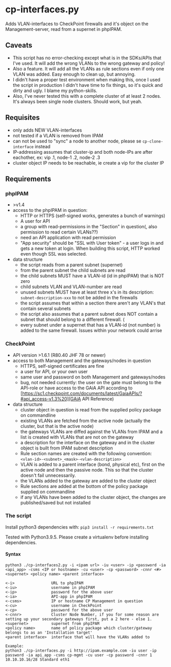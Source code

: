 # cp-interfaces.py

Adds VLAN-interfaces to CheckPoint firewalls and it's object on the Management-server, read from a supernet in phpIPAM.

## Caveats

* This script has no error-checking except what is in the SDKs/APIs that I've used. It will add the wrong VLANs to the wrong gateway and policy!
* Also a feature. It will add all the VLANs as rule sections even if only one VLAN was added. Easy enough to clean up, but annoying.
* I didn't have a proper test environment when making this, once I used the script in production I didn't have time to fix things, so it's quick and dirty and ugly. I blame my python-skills.
* Also, I've never tested this with a complete cluster of at least 2 nodes. It's always been single node clusters. Should work, but yeah.

## Requisites

* only adds NEW VLAN-interfaces
* not tested if a VLAN is removed from IPAM
* can not be used to "sync" a node to another node, please se `cp-clone-interface` instead
* IP-addressing assumes that cluster-ip and both node-IPs are after eachother, ex: vip .1, node-1 .2, node-2 .3
* cluster object IP needs to be reachable, ie create a vip for the cluster IP

## Requirements

### phpIPAM

* \>v1.4
* access to the phpIPAM in question:
  * HTTP or HTTPS (self-signed works, generates a bunch of warnings)
  * A user for API
  * a group with read-permissions in the "Section" in question(, also permission to read certain VLANs??)
  * need an API application with read permission
  * "App security" should be "SSL with User token" - a user logs in and gets a new token at login. When building this script, HTTP worked even though SSL was selected.
* data structure
  * the script reads from a parent subnet (supernet)
  * from the parent subnet the child subnets are read
  * the child subnets MUST have a VLAN-id (id in phpIPAM) that is NOT zero
  * child subnets VLAN and VLAN-number are read
  * unused subnets MUST have at least three x's in its description: `subnet-description-xxx` to not be added in the firewalls
  * the script assumes that within a section there aren't any VLAN's that contain several subnets
  * the script also assumes that a parent subnet does NOT contain a subnet that should belong to a different firewall. (
  * every subnet under a supernet that has a VLAN-id (not number) is added to the same firewall. Issues within your network could arrise

### CheckPoint

* API version \>1.6.1 (R80.40 JHF 78 or newer)
* access to both Management and the gateways/nodes in question
  * HTTPS, self-signed certificates are fine
  * a user for API, or your own user
  * same user and password on both Management and gateways/nodes
  * bug, not needed currently: the user on the gate must belong to the API-role or have access to the GAiA API according to [https://sc1.checkpoint.com/documents/latest/GaiaAPIs/?#api_access-v1.3%20](GAiA API Reference)
* data structure
  * cluster object in question is read from the supplied policy package on commandline
  * existing VLANs are fetched from the active node (actually the cluster, but that is the active node)
  * the gateways VLANs are diffed against the VLANs from IPAM and a list is created with VLANs that are not on the gateway
  * a description for the interface on the gateway and in the cluster object is built from IPAM subnet description
  * Rule section names are created with the following convention: `<vlan-id>-<subnet>_<mask>-<vlan-description>`
  * VLAN is added to a parent interface (bond, physical etc), first on the active node and then the passive node. This so that the cluster doesn't fail unnecessarily.
  * the VLANs added to the gateway are added to the cluster object
  * Rule sections are added at the bottom of the policy package supplied on commandline
  * if any VLANs have been added to the cluster object, the changes are published/saved but not installed

### The script

Install python3 dependencies with:
`pip3 install -r requirements.txt`

Tested with Python3.9.5. Please create a virtualenv before installing dependencies.

#### Syntax

```text
python3 ./cp-interfaces2.py -i <ipam url> -iu <user> -ip <password -ia <api_app> -csms <IP or hostname> -cu <user> -cp <password> -cnnr <#> <supernet> <policy name> <parent interface>

<-i>                URL to phpIPAM
<-iu>               username in phpIPAM
<-ip>               password for the above user
<-ia>               API-app in phpIPAM
<-csms>             IP or hostname CP Management in question
<-cu>               username in CheckPoint
<-cp>               password for the above user
<-cnnr>             Cluster Node Number, if you for some reason are setting up your secondary gateways first, put a 2 here - else 1.
<supernet>          supernet from phpIPAM
<policy name>       name of policy package which cluster/gateway belongs to as an 'Installation target'
<parent interface>  interface that will have the VLANs added to

Example:  
python3 ./cp-interfaces.py -i http://ipam.example.com -iu user -ip password -ia api_app -csms cp-mgmt -cu user -cp password -cnnr 1 10.10.10.16/28 Standard eth1
```
